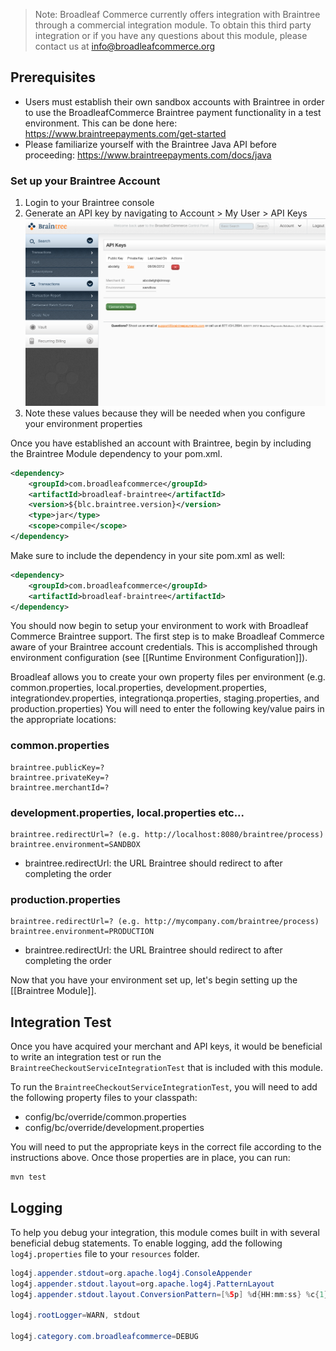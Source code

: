 > Note: Broadleaf Commerce currently offers integration with Braintree through a commercial integration module. To obtain this third party integration or if you have any questions about this module, please contact us at info@broadleafcommerce.org

## Prerequisites

- Users must establish their own sandbox accounts with Braintree in order to use the BroadleafCommerce Braintree payment functionality in a test environment. This can be done here: https://www.braintreepayments.com/get-started
- Please familiarize yourself with the Braintree Java API before proceeding: https://www.braintreepayments.com/docs/java

### Set up your Braintree Account
1. Login to your Braintree console
2. Generate an API key by navigating to Account > My User > API Keys
![Braintree Console](images/payment-braintree-console-1.png)
3. Note these values because they will be needed when you configure your environment properties

Once you have established an account with Braintree, begin by including the Braintree Module dependency to your pom.xml.

```xml
<dependency>
    <groupId>com.broadleafcommerce</groupId>
    <artifactId>broadleaf-braintree</artifactId>
    <version>${blc.braintree.version}</version>
    <type>jar</type>
    <scope>compile</scope>
</dependency>
```
Make sure to include the dependency in your site pom.xml as well:

```xml
<dependency>
    <groupId>com.broadleafcommerce</groupId>
    <artifactId>broadleaf-braintree</artifactId>
</dependency>
```
You should now begin to setup your environment to work with Broadleaf Commerce Braintree support. 
The first step is to make Broadleaf Commerce aware of your Braintree account credentials. 
This is accomplished through environment configuration (see [[Runtime Environment Configuration]]).

Broadleaf allows you to create your own property files per environment (e.g. common.properties, local.properties, development.properties, integrationdev.properties, integrationqa.properties, staging.properties, and production.properties) You will need to enter the following key/value pairs in the appropriate locations:

### common.properties
	braintree.publicKey=?
	braintree.privateKey=?
	braintree.merchantId=?

### development.properties, local.properties etc...
	braintree.redirectUrl=? (e.g. http://localhost:8080/braintree/process)
    braintree.environment=SANDBOX

- braintree.redirectUrl: the URL Braintree should redirect to after completing the order

### production.properties
	braintree.redirectUrl=? (e.g. http://mycompany.com/braintree/process)
    braintree.environment=PRODUCTION

- braintree.redirectUrl: the URL Braintree should redirect to after completing the order

Now that you have your environment set up, let's begin setting up the [[Braintree Module]].

## Integration Test
Once you have acquired your merchant and API keys, it would be beneficial to write an integration test or run the `BraintreeCheckoutServiceIntegrationTest` that is included with this module.

To run the `BraintreeCheckoutServiceIntegrationTest`, you will need to add the following property files to your classpath:
- config/bc/override/common.properties
- config/bc/override/development.properties

You will need to put the appropriate keys in the correct file according to the instructions above.
Once those properties are in place, you can run:

```java
mvn test
```

## Logging
To help you debug your integration, this module comes built in with several beneficial debug statements.
To enable logging, add the following `log4j.properties` file to your `resources` folder.

```java
log4j.appender.stdout=org.apache.log4j.ConsoleAppender
log4j.appender.stdout.layout=org.apache.log4j.PatternLayout
log4j.appender.stdout.layout.ConversionPattern=[%5p] %d{HH:mm:ss} %c{1} - %m%n

log4j.rootLogger=WARN, stdout

log4j.category.com.broadleafcommerce=DEBUG
```


